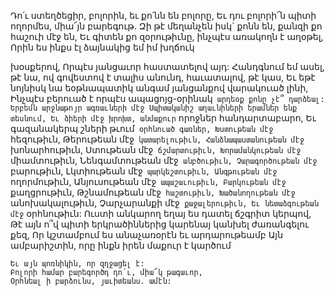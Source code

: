 
Դո՛ւ ստեղծեցիր, բոլորին, եւ քո՛նն են բոլորը,
Եւ դու բոլորի՜ն պիտի ողորմես, միա՜յն բարեգութ.
Զի թէ մեղանչեն իսկ` քոնն են, քանզի քո հաշուի
մէջ են,
Եւ գիտեն քո զօրութիւնը, ինչպէս առակողն է
աղօթել,
Որին ես ինքս էլ ձայնակից եմ իմ խղճուկ


խօսքերով,
Որպէս յանցաւոր հաստատելով այդ:
Հանդգնում եմ ասել, թէ նա, ով գովեստով է տալիս
անունդ, հաւատալով, թէ կաս,
Եւ եթէ նոյնիսկ նա եօթնապատիկ անգամ
յանցանքով վարակուած լինի,
Ինչպէս բերուած է որպէս ապացոյց-օրինակ`
արդեօք քոնը չէ՞ դարձեալ:
Երբեմն արջնաթոյր ագռաւների մէջ
Սպիտականիշ աղաւնիների երամներ ենք
տեսնում,
Եւ ձիերի մէջ խրոխտ, անմաքուր` որոջներ
հանդարտաբարո,
Եւ գազանակերպ շների թւում` օրհնուած գառներ,
Խստութեան մէջ` հեզութիւն,
Թերութեան մէջ` կատարելութիւն,
Հանձնապաստանութեան մէջ` խոնարհութիւն,
Ստութեան մէջ` ճշմարտութիւն,
Խորամանկութեան մէջ` միամտութիւն,
Նենգամտութեան մէջ` անբծութիւն,
Չարագործութեան մէջ` բարութիւն,
Լկտիութեան մէջ` պարկեշտութիւն,
Անգթութեան մէջ` ողորմութիւն,
Անյուսութեան մէջ` ապաշաւութիւն,
Բարկութեան մէջ` քաղցրութիւն,
Թշնամութեան մէջ` հաշտութիւն,
Խածանողութեան մէջ` անոխակալութիւն,
Չարչարանքի մէջ` քաջալերութիւն,
Եւ նետաձգութեան մէջ` օրհնութիւն:
Ուստի անկարող եղայ ես դատել ճշգրիտ կերպով,
Թէ այն ո՞վ պիտի երկրածիններից կարենայ
կանխել ժառանգելու քեզ,
Որ կշտամբում ես անաչառօրէն եւ
արդարութեամբ
Այն ամբարիշտին, որը ինքն իրեն մաքուր է
կարծում


```
Եւ այն պոռնիկին, որ զղջացել է:
Բոլորի համար բարեգործդ դո՛ւ, միա՜կ թագաւոր,
Օրհնեալ ի բարձունս, յաւիտեանս. ամէն:
```

